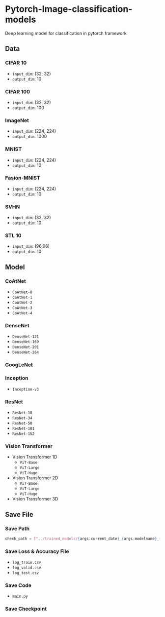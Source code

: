 # Pytorch-Image-classification-models
Deep learning model for classification in pytorch framework

## Data
### CIFAR 10
- `input_dim`: (32, 32)
- `output_dim`: 10

### CIFAR 100
- `input_dim`: (32, 32)
- `output_dim`: 100

### ImageNet
- `input_dim`: (224, 224)
- `output_dim`: 1000

### MNIST
- `input_dim`: (224, 224)
- `output_dim`: 10

### Fasion-MNIST
- `input_dim`: (224, 224)
- `output_dim`: 10

### SVHN
- `input_dim`: (32, 32)
- `output_dim`: 10

### STL 10
- `input_dim`: (96,96)
- `output_dim`: 10

## Model
### CoAtNet
- `CoAtNet-0`
- `CoAtNet-1`
- `CoAtNet-2`
- `CoAtNet-3`
- `CoAtNet-4`

### DenseNet
- `DenseNet-121`
- `DenseNet-169`
- `DenseNet-201`
- `DenseNet-264`

### GoogLeNet

### Inception
- `Inception-v3`

### ResNet
- `ResNet-18`
- `ResNet-34`
- `ResNet-50`
- `ResNet-101`
- `ResNet-152`

### Vision Transformer
- Vision Transformer 1D
  - `ViT-Base`
  - `ViT-Large`
  - `ViT-Huge`
- Vision Transformer 2D
  - `ViT-Base`
  - `ViT-Large`
  - `ViT-Huge`
- Vision Transformer 3D

## Save File
### Save Path
```python
check_path = f"../trained_models/{args.current_date}_{args.modelname}_{args.dataset}_{args.comment}"
```

### Save Loss & Accuracy File
- `log_train.csv`
- `log_valid.csv`
- `log_test.csv`

### Save Code
- `main.py`

### Save Checkpoint

